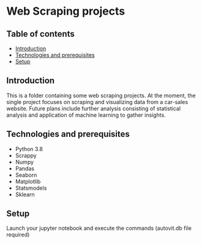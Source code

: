 # Web Scraping projects

## Table of contents
* [Introduction](#introduction)
* [Technologies and prerequisites](#technologies)
* [Setup](#setup)


## Introduction
This is a folder containing some web scraping projects. 
At the moment, the single project focuses on scraping and visualizing data from a car-sales website. Future plans include further analysis consisting of statistical analysis and application of machine learning to gather insights.


## Technologies and prerequisites

* Python 3.8
* Scrappy
* Numpy
* Pandas
* Seaborn
* Matplotlib
* Statsmodels
* Sklearn

## Setup
Launch your jupyter notebook and execute the commands (autovit.db file required)

